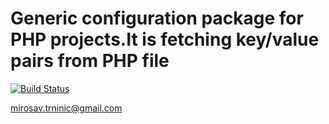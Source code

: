 # Generic configuration package for PHP projects.It is fetching key/value pairs from PHP file

[![Build Status](https://travis-ci.org/carousel/config.svg)](https://travis-ci.org/carousel/config)

mirosav.trninic@gmail.com
